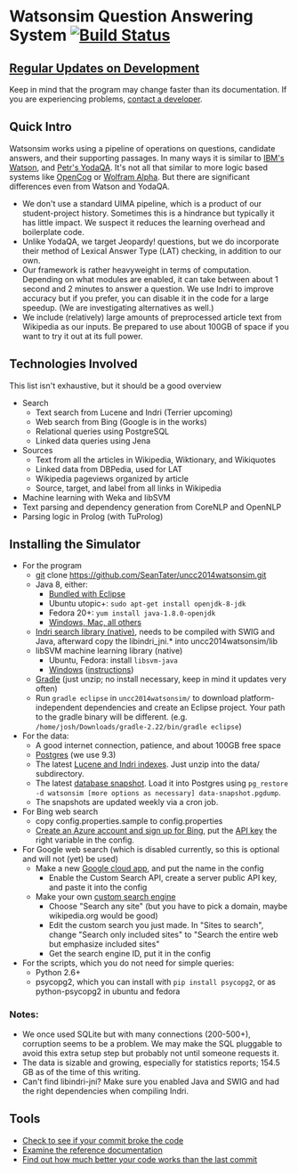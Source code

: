 Watsonsim Question Answering System [![Build Status](https://travis-ci.org/SeanTater/uncc2014watsonsim.png?branch=master)](https://travis-ci.org/SeanTater/uncc2014watsonsim)
======

## [Regular Updates on Development](http://watsonsim.blogspot.com)
Keep in mind that the program may change faster than its documentation. If you are experiencing problems, [contact a developer](mailto:stgallag@gmail.com).

## Quick Intro
Watsonsim works using a pipeline of operations on questions, candidate answers, and their supporting passages. In many ways it is similar to [IBM's Watson](http://en.wikipedia.org/wiki/Watson_%28computer%29), and [Petr's YodaQA](https://github.com/brmson/yodaqa). It's not all that similar to more logic based systems like [OpenCog](http://opencog.org/) or [Wolfram Alpha](www.wolframalpha.com). But there are significant differences even from Watson and YodaQA.

- We don't use a standard UIMA pipeline, which is a product of our student-project history. Sometimes this is a hindrance but typically it has little impact. We suspect it reduces the learning overhead and boilerplate code.
- Unlike YodaQA, we target Jeopardy! questions, but we do incorporate their method of Lexical Answer Type (LAT) checking, in addition to our own.
- Our framework is rather heavyweight in terms of computation. Depending on what modules are enabled, it can take between about 1 second and 2 minutes to answer a question. We use Indri to improve accuracy but if you prefer, you can disable it in the code for a large speedup. (We are investigating alternatives as well.)
- We include (relatively) large amounts of preprocessed article text from Wikipedia as our inputs. Be prepared to use about 100GB of space if you want to try it out at its full power.

## Technologies Involved
This list isn't exhaustive, but it should be a good overview

- Search
  - Text search from Lucene and Indri (Terrier upcoming)
  - Web search from Bing (Google is in the works)
  - Relational queries using PostgreSQL
  - Linked data queries using Jena
- Sources
  - Text from all the articles in Wikipedia, Wiktionary, and Wikiquotes
  - Linked data from DBPedia, used for LAT
  - Wikipedia pageviews organized by article
  - Source, target, and label from all links in Wikipedia
- Machine learning with Weka and libSVM
- Text parsing and dependency generation from CoreNLP and OpenNLP
- Parsing logic in Prolog (with TuProlog)

## Installing the Simulator
- For the program
  - [git](http://git-scm.com/downloads) clone https://github.com/SeanTater/uncc2014watsonsim.git
  - Java 8, either:
    - [Bundled with Eclipse](https://www.eclipse.org/downloads/)
    - Ubuntu utopic+: `sudo apt-get install openjdk-8-jdk`
    - Fedora 20+: `yum install java-1.8.0-openjdk`
    - [Windows, Mac, all others](http://www.oracle.com/technetwork/java/javase/downloads/jdk8-downloads-2133151.html)
  - [Indri search library (native)](http://www.lemurproject.org/indri.php), needs to be compiled with SWIG and Java, afterward copy the libindri_jni.* into uncc2014watsonsim/lib
  - libSVM machine learning library (native)
    - Ubuntu, Fedora: install `libsvm-java`
    - [Windows](http://www.csie.ntu.edu.tw/~cjlin/libsvm/) ([instructions](http://stackoverflow.com/questions/25060178/which-weka-and-libsvm-jar-files-to-use-in-java-code-for-svm-classification))
  - [Gradle](http://gradle.org/downloads) (just unzip; no install necessary, keep in mind it updates very often)
  - Run `gradle eclipse` in `uncc2014watsonsim/` to download platform-independent dependencies and create an Eclipse project. Your path to the gradle binary will be different. (e.g. `/home/josh/Downloads/gradle-2.22/bin/gradle eclipse`)
- For the data:
  - A good internet connection, patience, and about 100GB free space
  - [Postgres](http://www.postgresql.org/download/) (we use 9.3)
  - The latest [Lucene and Indri indexes](https://dl.dropboxusercontent.com/u/92563044/watsonsim/data-snapshot.tar.xz). Just unzip into the data/ subdirectory.
  - The latest [database snapshot](https://dl.dropboxusercontent.com/u/92563044/watsonsim/data-snapshot.pgdump). Load it into Postgres using `pg_restore -d watsonsim [more options as necessary] data-snapshot.pgdump`.
  - The snapshots are updated weekly via a cron job.
- For Bing web search
  - copy config.properties.sample to config.properties
  - [Create an Azure account and sign up for Bing](https://datamarket.azure.com/dataset/bing/search), put the [API key](https://datamarket.azure.com/account/keys) the right variable in the config.
- For Google web search (which is disabled currently, so this is optional and will not (yet) be used)
  - Make a new [Google cloud app](https://cloud.google.com/console), and put the name in the config
    - Enable the Custom Search API, create a server public API key, and paste it into the config
  - Make your own [custom search engine](https://www.google.com/cse/create/new)
    - Choose "Search any site" (but you have to pick a domain, maybe wikipedia.org would be good)
    - Edit the custom search you just made. In "Sites to search", change "Search only included sites" to "Search the entire web but emphasize included sites"
    - Get the search engine ID, put it in the config
- For the scripts, which you do not need for simple queries:
  - Python 2.6+
  - psycopg2, which you can install with `pip install psycopg2`, or as python-psycopg2 in ubuntu and fedora

### Notes:
- We once used SQLite but with many connections (200-500+), corruption seems to be a problem. We may make the SQL pluggable to avoid this extra setup step but probably not until someone requests it.
- The data is sizable and growing, especially for statistics reports; 154.5 GB as of the time of this writing.
- Can't find libindri-jni? Make sure you enabled Java and SWIG and had the right dependencies when compiling Indri.

## Tools

- [Check to see if your commit broke the code](https://travis-ci.org/SeanTater/uncc2014watsonsim)
- [Examine the reference documentation](http://seantater.github.io/uncc2014watsonsim/)
- [Find out how much better your code works than the last commit](http://watsonsim.herokuapp.com/runs)
